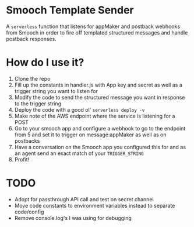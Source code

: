 # Smooch Template Sender

A `serverless` function that listens for appMaker and postback webhooks from Smooch in order to fire off templated structured messages and handle postback responses.

# How do I use it?

1. Clone the repo
2. Fill up the constants in handler.js with App key and secret as well as a trigger string you want to listen for
3. Modify the code to send the structured message you want in response to the trigger string
4. Deploy the code with a good ol' `serverless deploy -v`
5. Make note of the AWS endpoint where the service is listening for a POST
6. Go to your smooch app and configure a webhook to go to the endpoint from 5 and set it to trigger on message:appMaker as well as on postbacks
7. Have a conversation on the Smooch app you configured this for and as an agent send an exact match of your `TRIGGER_STRING`
8. Profit!

# TODO
 * Adopt for passthrough API call and test on secret channel
 * Move code constants to environment variables instead to separate code/config
 * Remove console.log's I was using for debugging
 
